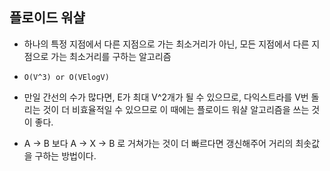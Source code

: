 ## 플로이드 워샬

- 하나의 특정 지점에서 다른 지점으로 가는 최소거리가 아닌, 모든 지점에서 다른 지점으로 가는 최소거리를 구하는 알고리즘

- `O(V^3) or O(VElogV)`

- 만일 간선의 수가 많다면, E가 최대 V^2개가 될 수 있으므로, 다익스트라를 V번 돌리는 것이 더 비효율적일 수 있으므로 이 때에는 플로이드 워샬 알고리즘을 쓰는 것이 좋다.

- A → B 보다 A → X → B 로 거쳐가는 것이 더 빠르다면 갱신해주어 거리의 최솟값을 구하는 방법이다.